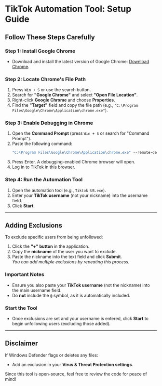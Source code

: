 # **TikTok Automation Tool: Setup Guide**

## **Follow These Steps Carefully**

### **Step 1: Install Google Chrome**
- Download and install the latest version of Google Chrome: [Download Chrome](https://www.google.com/chrome/).

### **Step 2: Locate Chrome's File Path**
1. Press `Win + S` or use the search button.
2. Search for **"Google Chrome"** and select **"Open File Location"**.
3. Right-click **Google Chrome** and choose **Properties**.
4. Find the **"Target"** field and copy the file path (e.g., `"C:\Program Files\Google\Chrome\Application\chrome.exe"`).

### **Step 3: Enable Debugging in Chrome**
1. Open the **Command Prompt** (press `Win + S` or search for "Command Prompt").
2. Paste the following command:
   ```cmd
   "C:\Program Files\Google\Chrome\Application\chrome.exe" --remote-debugging-port=9222 --user-data-dir="C:\ChromeDebug"
   ```
3. Press Enter. A debugging-enabled Chrome browser will open.
4. Log in to TikTok in this browser.

### **Step 4: Run the Automation Tool**
1. Open the automation tool (e.g., `Tiktok UB.exe`).
2. Enter your **TikTok username** (not your nickname) into the username field.
3. Click **Start**.

---

## **Adding Exclusions**
To exclude specific users from being unfollowed:
1. Click the **"+" button** in the application.
2. Copy the **nickname** of the user you want to exclude.
3. Paste the nickname into the text field and click **Submit**.  
   *You can add multiple exclusions by repeating this process.*

### **Important Notes**
- Ensure you also paste your **TikTok username** (not the nickname) into the main username field.  
- Do **not** include the `@` symbol, as it is automatically included.

### **Start the Tool**
- Once exclusions are set and your username is entered, click **Start** to begin unfollowing users (excluding those added).

---

## **Disclaimer**
If Windows Defender flags or deletes any files:
- Add an exclusion in your **Virus & Threat Protection settings**.

Since this tool is open-source, feel free to review the code for peace of mind!
